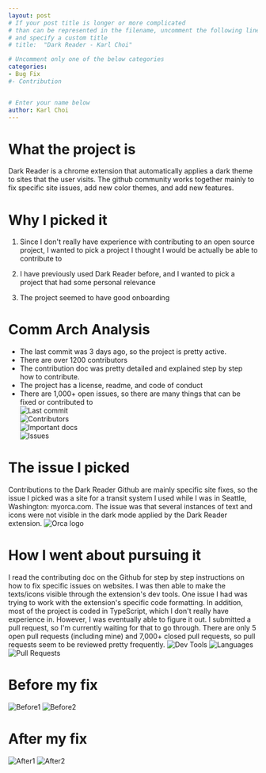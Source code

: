 ```yaml
---
layout: post
# If your post title is longer or more complicated
# than can be represented in the filename, uncomment the following line
# and specify a custom title
# title:  "Dark Reader - Karl Choi"

# Uncomment only one of the below categories
categories: 
- Bug Fix
#- Contribution


# Enter your name below
author: Karl Choi
---
```


# What the project is

Dark Reader is a chrome extension that automatically applies a dark theme to sites that the user visits.
The github community works together mainly to fix specific site issues, add new color themes, and add new features.

# Why I picked it

1. Since I don't really have experience with contributing to an open source project, I wanted to pick a project I thought I would be actually be able to contribute to

2. I have previously used Dark Reader before, and I wanted to pick a project that had some personal relevance

3. The project seemed to have good onboarding

# Comm Arch Analysis

- The last commit was 3 days ago, so the project is pretty active.
- There are over 1200 contributors
- The contribution doc was pretty detailed and explained step by step how to contribute.
- The project has a license, readme, and code of conduct
- There are 1,000+ open issues, so there are many things that can be fixed or contributed to  
![Last commit](https://i.imgur.com/KqAMICx.png)  
![Contributors](https://i.imgur.com/4tzG2RO.png)  
![Important docs](https://i.imgur.com/4JFBlfE.png)  
![Issues](https://i.imgur.com/A8iUzy9.png)

# The issue I picked

Contributions to the Dark Reader Github are mainly specific site fixes, so the issue I picked was a site for a transit system I used while I was in Seattle, Washington: myorca.com. The issue was that several instances of text and icons were not visible in the dark mode applied by the Dark Reader extension.
![Orca logo](https://i.imgur.com/m24sUfG.png)

# How I went about pursuing it

I read the contributing doc on the Github for step by step instructions on how to fix specific issues on websites. I was then able to make the texts/icons visible through the extension's dev tools. One issue I had was trying to work with the extension's specific code formatting. In addition, most of the project is coded in TypeScript, which I don't really have experience in. However, I was eventually able to figure it out. I submitted a pull request, so I'm currently waiting for that to go through. There are only 5 open pull requests (including mine) and 7,000+ closed pull requests, so pull requests seem to be reviewed pretty frequently.
![Dev Tools](https://i.imgur.com/nefiFiN.png)
![Languages](https://i.imgur.com/GEFfADp.png)
![Pull Requests](https://i.imgur.com/Oy8U7WH.png)

# Before my fix
![Before1](https://i.imgur.com/S8dHCsv.png)
![Before2](https://i.imgur.com/eKNvT0I.png)

# After my fix
![After1](https://i.imgur.com/NbBbzvA.png)
![After2](https://i.imgur.com/oEUUNPH.png)
